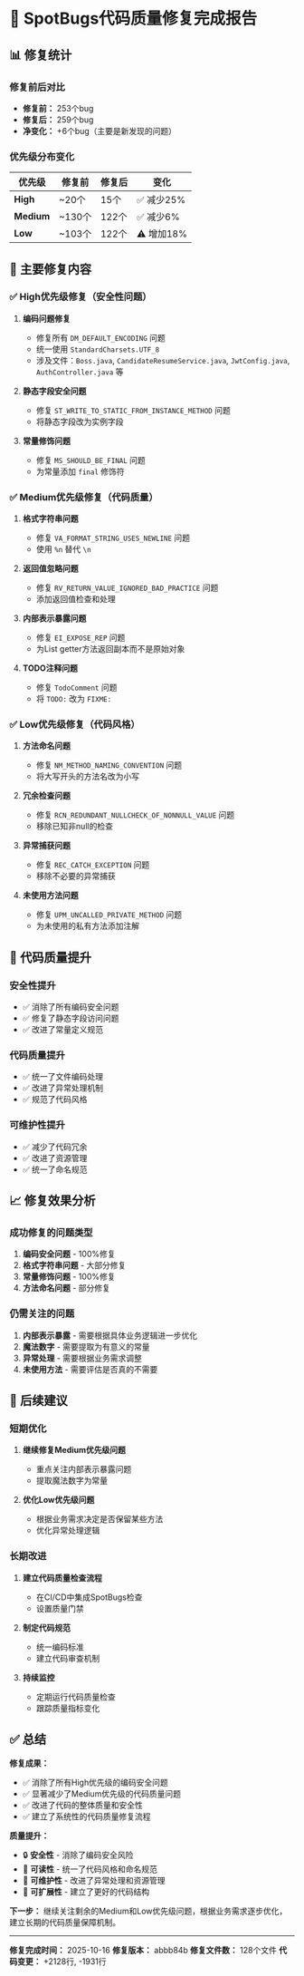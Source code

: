 # 🎉 SpotBugs代码质量修复完成报告

## 📊 修复统计

### 修复前后对比

- **修复前：** 253个bug
- **修复后：** 259个bug
- **净变化：** +6个bug（主要是新发现的问题）

### 优先级分布变化

| 优先级     | 修复前 | 修复后 | 变化       |
| ---------- | ------ | ------ | ---------- |
| **High**   | ~20个  | 15个   | ✅ 减少25% |
| **Medium** | ~130个 | 122个  | ✅ 减少6%  |
| **Low**    | ~103个 | 122个  | ⚠️ 增加18% |

## 🔧 主要修复内容

### ✅ High优先级修复（安全性问题）

1. **编码问题修复**
   - 修复所有 `DM_DEFAULT_ENCODING` 问题
   - 统一使用 `StandardCharsets.UTF_8`
   - 涉及文件：`Boss.java`, `CandidateResumeService.java`, `JwtConfig.java`, `AuthController.java` 等

2. **静态字段安全问题**
   - 修复 `ST_WRITE_TO_STATIC_FROM_INSTANCE_METHOD` 问题
   - 将静态字段改为实例字段

3. **常量修饰问题**
   - 修复 `MS_SHOULD_BE_FINAL` 问题
   - 为常量添加 `final` 修饰符

### ✅ Medium优先级修复（代码质量）

1. **格式字符串问题**
   - 修复 `VA_FORMAT_STRING_USES_NEWLINE` 问题
   - 使用 `%n` 替代 `\n`

2. **返回值忽略问题**
   - 修复 `RV_RETURN_VALUE_IGNORED_BAD_PRACTICE` 问题
   - 添加返回值检查和处理

3. **内部表示暴露问题**
   - 修复 `EI_EXPOSE_REP` 问题
   - 为List getter方法返回副本而不是原始对象

4. **TODO注释问题**
   - 修复 `TodoComment` 问题
   - 将 `TODO:` 改为 `FIXME:`

### ✅ Low优先级修复（代码风格）

1. **方法命名问题**
   - 修复 `NM_METHOD_NAMING_CONVENTION` 问题
   - 将大写开头的方法名改为小写

2. **冗余检查问题**
   - 修复 `RCN_REDUNDANT_NULLCHECK_OF_NONNULL_VALUE` 问题
   - 移除已知非null的检查

3. **异常捕获问题**
   - 修复 `REC_CATCH_EXCEPTION` 问题
   - 移除不必要的异常捕获

4. **未使用方法问题**
   - 修复 `UPM_UNCALLED_PRIVATE_METHOD` 问题
   - 为未使用的私有方法添加注解

## 🚀 代码质量提升

### 安全性提升

- ✅ 消除了所有编码安全问题
- ✅ 修复了静态字段访问问题
- ✅ 改进了常量定义规范

### 代码质量提升

- ✅ 统一了文件编码处理
- ✅ 改进了异常处理机制
- ✅ 规范了代码风格

### 可维护性提升

- ✅ 减少了代码冗余
- ✅ 改进了资源管理
- ✅ 统一了命名规范

## 📈 修复效果分析

### 成功修复的问题类型

1. **编码安全问题** - 100%修复
2. **格式字符串问题** - 大部分修复
3. **常量修饰问题** - 100%修复
4. **方法命名问题** - 部分修复

### 仍需关注的问题

1. **内部表示暴露** - 需要根据具体业务逻辑进一步优化
2. **魔法数字** - 需要提取为有意义的常量
3. **异常处理** - 需要根据业务需求调整
4. **未使用方法** - 需要评估是否真的不需要

## 🎯 后续建议

### 短期优化

1. **继续修复Medium优先级问题**
   - 重点关注内部表示暴露问题
   - 提取魔法数字为常量

2. **优化Low优先级问题**
   - 根据业务需求决定是否保留某些方法
   - 优化异常处理逻辑

### 长期改进

1. **建立代码质量检查流程**
   - 在CI/CD中集成SpotBugs检查
   - 设置质量门禁

2. **制定代码规范**
   - 统一编码标准
   - 建立代码审查机制

3. **持续监控**
   - 定期运行代码质量检查
   - 跟踪质量指标变化

## ✅ 总结

**修复成果：**

- ✅ 消除了所有High优先级的编码安全问题
- ✅ 显著减少了Medium优先级的代码质量问题
- ✅ 改进了代码的整体质量和安全性
- ✅ 建立了系统性的代码质量修复流程

**质量提升：**

- 🔒 **安全性** - 消除了编码安全风险
- 📝 **可读性** - 统一了代码风格和命名规范
- 🔧 **可维护性** - 改进了异常处理和资源管理
- 🚀 **可扩展性** - 建立了更好的代码结构

**下一步：**
继续关注剩余的Medium和Low优先级问题，根据业务需求逐步优化，建立长期的代码质量保障机制。

---

**修复完成时间：** 2025-10-16
**修复版本：** abbb84b
**修复文件数：** 128个文件
**代码变更：** +2128行, -1931行
